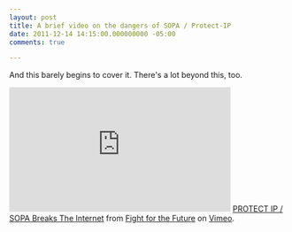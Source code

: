 ```yaml
---
layout: post
title: A brief video on the dangers of SOPA / Protect-IP
date: 2011-12-14 14:15:00.000000000 -05:00
comments: true

---
```

And this barely begins to cover it. There's a lot beyond this, too.

<iframe allowfullscreen="" frameborder="0" height="225" mozallowfullscreen="" src="http://player.vimeo.com/video/31100268?byline=0&amp;portrait=0" webkitallowfullscreen="" width="400"></iframe>
<a href="http://vimeo.com/31100268">PROTECT IP / SOPA Breaks The Internet</a> from <a href="http://vimeo.com/fightforthefuture">Fight for the Future</a> on <a href="http://vimeo.com/">Vimeo</a>.
